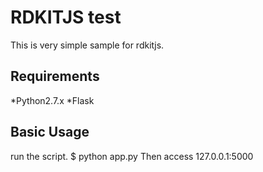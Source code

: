 RDKITJS test
=============

This is very simple sample for rdkitjs.

Requirements
------------

*Python2.7.x
*Flask

Basic Usage
------------

run the script.
$ python app.py
Then access 127.0.0.1:5000

